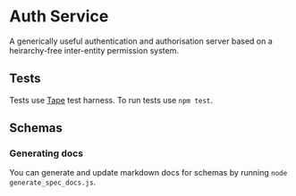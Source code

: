 # Auth Service
A generically useful authentication and authorisation server based on a
heirarchy-free inter-entity permission system.

## Tests
Tests use [Tape](https://github.com/substack/tape) test harness. To run tests
use `npm test`.

## Schemas

### Generating docs
You can generate and update markdown docs for schemas by running
`node generate_spec_docs.js`.
